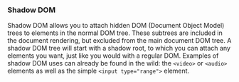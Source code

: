 ### Shadow DOM

Shadow DOM allows you to attach hidden DOM (Document Object Model) trees to elements in the normal DOM tree. These subtrees are included in the document rendering, but excluded from the main document DOM tree. A shadow DOM tree will start with a shadow root, to which you can attach any elements you want, just like you would with a regular DOM.
Examples of shadow DOM uses can already be found in the wild: the `<video>` or `<audio>` elements as well as the simple `<input type="range">` element.
